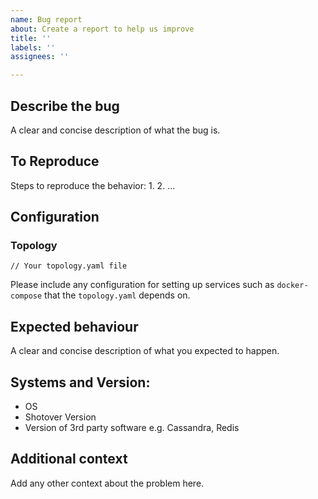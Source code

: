 ```yaml
---
name: Bug report
about: Create a report to help us improve
title: ''
labels: ''
assignees: ''

---
```


## Describe the bug
A clear and concise description of what the bug is.

## To Reproduce
Steps to reproduce the behavior:
1.
2. 
...

## Configuration

### Topology
```
// Your topology.yaml file
```

Please include any configuration for setting up services such as `docker-compose` that the `topology.yaml` depends on.

## Expected behaviour
A clear and concise description of what you expected to happen.

## Systems and Version:
 - OS
 - Shotover Version
 - Version of 3rd party software e.g. Cassandra, Redis

## Additional context
Add any other context about the problem here.
